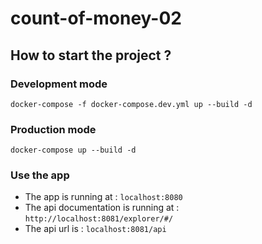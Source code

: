 # count-of-money-02

## How to start the project ?

### Development mode

`docker-compose -f docker-compose.dev.yml up --build -d`

### Production mode

`docker-compose up --build -d`

### Use the app

- The app is running at : `localhost:8080`
- The api documentation is running at : `http://localhost:8081/explorer/#/`
- The api url is : `localhost:8081/api`
